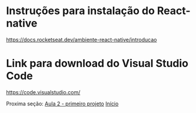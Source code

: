 # Instruções para instalação do React-native
https://docs.rocketseat.dev/ambiente-react-native/introducao
# Link para download do Visual Studio Code
https://code.visualstudio.com/

Proxima seção: [Aula 2 - primeiro projeto](https://github.com/AWLeiseR/ReactNative/tree/master/Aula%202) [Início](https://github.com/AWLeiseR/ReactNative) 

